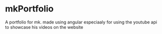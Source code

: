 # mkPortfolio
A portfolio for mk. made using angular especiaaly for using the youtube api to showcase his videos on the website
